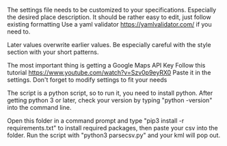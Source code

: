 The settings file needs to be customized to your specifications.
Especially the desired place description.
It should be rather easy to edit, just follow existing formatting
Use a yaml validator https://yamlvalidator.com/ if you need to.


Later values overwrite earlier values.
Be especially careful with the style section with your short patterns.

The most important thing is getting a Google Maps API Key
Follow this tutorial https://www.youtube.com/watch?v=Szv0p9eyRX0
Paste it in the settings.
Don't forget to modify settings to fit your needs

The script is a python script, so to run it, you need to install python.
After getting python 3 or later, check your version
by typing "python -version" into the command line.

Open this folder in a command prompt and type
"pip3 install -r requirements.txt" to install required packages,
then paste your csv into the folder.
Run the script with "python3 parsecsv.py" and your kml will pop out.
